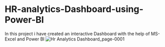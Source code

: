 # HR-analytics-Dashboard-using-Power-BI

In this project i have created an interactive Dashboard with the help of MS-Excel and Power BI
![Hr Analytics Dashboard_page-0001](https://github.com/Nachiket131201/HR-analytics-Dashboard-using-Power-BI/assets/71268411/6b171788-ecdc-45b4-af33-55fe72287bc8)
